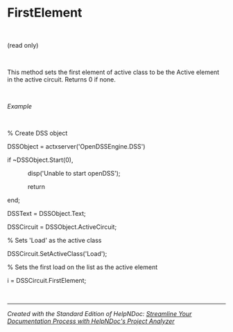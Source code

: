 # FirstElement

&nbsp;

(read only)

&nbsp;

This method sets the first element of active class to be the Active element in the active circuit. Returns 0 if none.

&nbsp;

*Example*

&nbsp;

% Create DSS object

DSSObject = actxserver('OpenDSSEngine.DSS')

if ~DSSObject.Start(0),

&nbsp; &nbsp; &nbsp; &nbsp; &nbsp; &nbsp; disp('Unable to start openDSS');

&nbsp; &nbsp; &nbsp; &nbsp; &nbsp; &nbsp; return

end;

DSSText = DSSObject.Text;

DSSCircuit = DSSObject.ActiveCircuit;

% Sets 'Load' as the active class

DSSCircuit.SetActiveClass('Load');

% Sets the first load on the list as the active element

i = DSSCircuit.FirstElement;

&nbsp;


***
_Created with the Standard Edition of HelpNDoc: [Streamline Your Documentation Process with HelpNDoc's Project Analyzer](<https://www.helpndoc.com/feature-tour/advanced-project-analyzer/>)_
